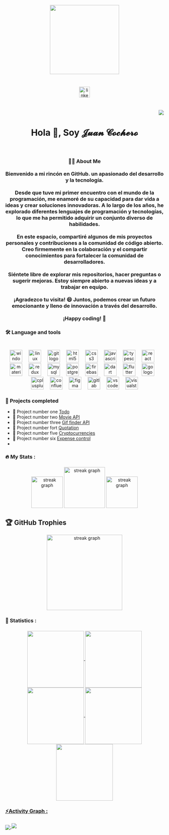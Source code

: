 <br clear="both">

<div align="center">
  <img height="220" src="https://camo.githubusercontent.com/62da68eb62b1e5f175f7d1f0191dd89a653d7908feb22d37d4a0ab07365d6791/68747470733a2f2f6d656469612e67697068792e636f6d2f6d656469612f4d3967624264396e6244724f5475314d71782f67697068792e676966"  />
</div>

###

<br clear="both">

<div align="center">
  <a href="https://www.linkedin.com/in/juan-cochero-b63590234/" target="_blank"> 
    <img  src="https://img.shields.io/static/v1?message=LinkedIn&logo=linkedin&label=&color=0077B5&logoColor=white&labelColor=&style=flat" height="34" alt="linkedin logo"  />
  </a>
</div>

###

<br clear="both">

<div align="right">
     <img src="https://visitor-badge.laobi.icu/badge?page_id=juandavid3928.juandavid3928&"  />
</div>

###

<h1 align="center">Hola 👋, Soy 𝓙𝓾𝓪𝓷 𝓒𝓸𝓬𝓱𝓮𝓻𝓸</h1>

###

<br clear="both">

<h3 align="center">👩‍💻  About Me <br><br>Bienvenido a mi rincón en GitHub. un apasionado del desarrollo y la tecnología.<br><br>Desde que tuve mi primer encuentro con el mundo de la programación, me enamoré de su capacidad para dar vida a ideas y crear soluciones innovadoras. A lo largo de los años, he explorado diferentes lenguajes de programación y tecnologías, lo que me ha permitido adquirir un conjunto diverso de habilidades.<br><br>En este espacio, compartiré algunos de mis proyectos personales y contribuciones a la comunidad de código abierto. Creo firmemente en la colaboración y el compartir conocimientos para fortalecer la comunidad de desarrolladores.<br><br>Siéntete libre de explorar mis repositorios, hacer preguntas o sugerir mejoras. Estoy siempre abierto a nuevas ideas y a trabajar en equipo.<br><br>¡Agradezco tu visita! 😄 Juntos, podemos crear un futuro emocionante y lleno de innovación a través del desarrollo.<br><br>¡Happy coding! 🚀</h3>

###

<p align="left"></p>

###

<h3 align="left">🛠   Language and tools</h3>

###

<br clear="both">

<div align="center">
  <img src="https://cdn.jsdelivr.net/gh/devicons/devicon/icons/windows8/windows8-original.svg" height="40" alt="windows8 logo"  />
  <img width="12" />
  <img src="https://cdn.jsdelivr.net/gh/devicons/devicon/icons/linux/linux-original.svg" height="40" alt="linux logo"  />
  <img width="12" />
  <img src="https://cdn.jsdelivr.net/gh/devicons/devicon/icons/git/git-original.svg" height="40" alt="git logo"  />
  <img width="12" />
  <img src="https://cdn.jsdelivr.net/gh/devicons/devicon/icons/html5/html5-original.svg" height="40" alt="html5 logo"  />
  <img width="12" />
  <img src="https://cdn.jsdelivr.net/gh/devicons/devicon/icons/css3/css3-original.svg" height="40" alt="css3 logo"  />
  <img width="12" />
  <img src="https://cdn.jsdelivr.net/gh/devicons/devicon/icons/javascript/javascript-original.svg" height="40" alt="javascript logo"  />
  <img width="12" />
  <img src="https://cdn.jsdelivr.net/gh/devicons/devicon/icons/typescript/typescript-original.svg" height="40" alt="typescript logo"  />
  <img width="12" />
  <img src="https://cdn.jsdelivr.net/gh/devicons/devicon/icons/react/react-original.svg" height="40" alt="react logo"  />
  <img width="12" />
  <img src="https://cdn.jsdelivr.net/gh/devicons/devicon/icons/materialui/materialui-original.svg" height="40" alt="materialui logo"  />
  <img width="12" />
  <img src="https://cdn.jsdelivr.net/gh/devicons/devicon/icons/redux/redux-original.svg" height="40" alt="redux logo"  />
  <img width="12" />
  <img src="https://cdn.jsdelivr.net/gh/devicons/devicon/icons/mysql/mysql-original.svg" height="40" alt="mysql logo"  />
  <img width="12" />
  <img src="https://cdn.jsdelivr.net/gh/devicons/devicon/icons/postgresql/postgresql-original.svg" height="40" alt="postgresql logo"  />
  <img width="12" />
  <img src="https://cdn.jsdelivr.net/gh/devicons/devicon/icons/firebase/firebase-plain.svg" height="40" alt="firebase logo"  />
  <img width="12" />
  <img src="https://cdn.jsdelivr.net/gh/devicons/devicon/icons/dart/dart-original.svg" height="40" alt="dart logo"  />
  <img width="12" />
  <img src="https://cdn.jsdelivr.net/gh/devicons/devicon/icons/flutter/flutter-original.svg" height="40" alt="flutter logo"  />
  <img width="12" />
  <img src="https://cdn.jsdelivr.net/gh/devicons/devicon/icons/go/go-original.svg" height="40" alt="go logo"  />
  <img width="12" />
  <img src="https://cdn.jsdelivr.net/gh/devicons/devicon/icons/cplusplus/cplusplus-original.svg" height="40" alt="cplusplus logo"  />
  <img width="12" />
  <img src="https://cdn.jsdelivr.net/gh/devicons/devicon/icons/confluence/confluence-original.svg" height="40" alt="confluence logo"  />
  <img width="12" />
  <img src="https://cdn.jsdelivr.net/gh/devicons/devicon/icons/figma/figma-original.svg" height="40" alt="figma logo"  />
  <img width="12" />
  <img src="https://cdn.jsdelivr.net/gh/devicons/devicon/icons/gitlab/gitlab-original.svg" height="40" alt="gitlab logo"  />
  <img width="12" />
  <img src="https://cdn.jsdelivr.net/gh/devicons/devicon/icons/vscode/vscode-original.svg" height="40" alt="vscode logo"  />
  <img width="12" />
  <img src="https://cdn.jsdelivr.net/gh/devicons/devicon/icons/visualstudio/visualstudio-plain.svg" height="40" alt="visualstudio logo"  />
</div>

###

<h3 align="left">🔭  Projects completed</h3>

- 🔭 Project number one [Todo](https://todo-app-3928.netlify.app/)
- 🔭 Project number two [Movie API](https://movies-app-3928.netlify.app/)
- 🔭 Project number three [Gif finder API](https://gif-finder-3928.netlify.app/)
- 🔭 Project number fort [Quotation](https://cotizador-app-3928.netlify.app/)
- 🔭 Project number five [Cryptocurrencies](https://criptos-app-3928.netlify.app/)
- 🔭 Project number six [Expense control](https://expense-control-app-3928.netlify.app/)
-   
###

<h3 align="left">🔥   My Stats :</h3>

###

<div align="center">
  <img src="https://github-readme-stats.vercel.app/api?username=juandavid3928&theme=dark&hide_border=false&include_all_commits=false&count_private=false" height="100" alt="streak graph"  />
  <img src="https://streak-stats.demolab.com?user=juandavid3928&locale=en&mode=daily&theme=dark&hide_border=false&border_radius=5&order=3" height="130" alt="streak graph"  />
    <img src="https://github-readme-stats.vercel.app/api/top-langs/?username=juandavid3928&theme=dark&hide_border=false&include_all_commits=false&count_private=false&layout=compact" height="100" alt="streak graph"  />
</div>


## 🏆 GitHub Trophies
<div align="center">
  <img src="https://github-profile-trophy.vercel.app/?username=juandavid3928&theme=darkhub&no-frame=false&no-bg=true&margin-w=12" height="240" alt="streak graph"  />
</div>


###

<h3 align="left">📶   Statistics :</h3>

###

<div align="center">
<a href="https://github.com/juandavid3928">
  <img align="center" src="http://github-profile-summary-cards.vercel.app/api/cards/stats?username=juandavid3928&theme=dark" height="180em" />
  <img align="center" src="http://github-profile-summary-cards.vercel.app/api/cards/most-commit-language?username=juandavid3928&theme=2077" height="180em" />
  <img align="center" src="http://github-profile-summary-cards.vercel.app/api/cards/repos-per-language?username=juandavid3928&theme=dark" height="180em" />
  <img align="center" src="http://github-profile-summary-cards.vercel.app/api/cards/productive-time?username=juandavid3928&theme=dark" height="180em" />
  <img align="center" src="http://github-profile-summary-cards.vercel.app/api/cards/profile-details?username=juandavid3928&theme=dark" height="180em" />
</div>

###

<h3 align="left">⚡Activity Graph :</h3>

###

<img align="center" src="https://github-readme-activity-graph.vercel.app/graph?username=juandavid3928&theme=react-dark"/>

<img src="https://raw.githubusercontent.com/Trilokia/Trilokia/379277808c61ef204768a61bbc5d25bc7798ccf1/bottom_header.svg" />


